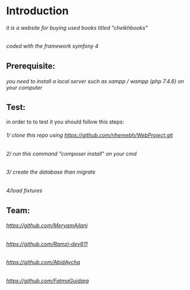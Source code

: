 # Introduction
###### it is a website for buying used books titled "cheikhbooks"
###### coded with the framework symfony 4 
## Prerequisite:
###### you need to install a local server such as xampp / wampp (php 7.4.6) on your computer 
## Test:
in order to to test it you should follow this steps:
###### 1/ clone this repo using https://github.com/rihemebh/WebProject.git
###### 2/ run this command "composer install" on your cmd
###### 3/ create the database than migrate
###### 4/load fixtures 
## Team:
######  https://github.com/MeryamAjlani
###### https://github.com/Ramzi-dev611
###### https://github.com/AbidAycha
###### https://github.com/FatmaGuidara
